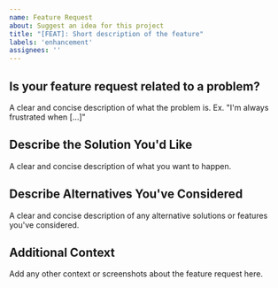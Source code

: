 ```yaml
---
name: Feature Request
about: Suggest an idea for this project
title: "[FEAT]: Short description of the feature"
labels: 'enhancement'
assignees: ''
---
```


## Is your feature request related to a problem?

A clear and concise description of what the problem is. Ex. "I'm always frustrated when [...]"

## Describe the Solution You'd Like

A clear and concise description of what you want to happen.

## Describe Alternatives You've Considered

A clear and concise description of any alternative solutions or features you've considered.

## Additional Context

Add any other context or screenshots about the feature request here.

